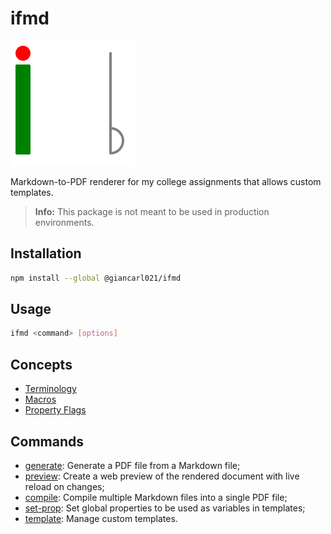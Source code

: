 # ifmd

![](../src/templates/Document/assets/img/favicon.svg)

Markdown-to-PDF renderer for my college assignments that allows custom templates.

> **Info:** This package is not meant to be used in production environments.

## Installation

```bash
npm install --global @giancarl021/ifmd
```

## Usage

```bash
ifmd <command> [options]
```

## Concepts

- [Terminology](docs/concepts/terminology.md)
- [Macros](docs/concepts/macros.md)
- [Property Flags](docs/concepts/property-flags.md)

## Commands
[//]: # (Insert any custom documentation ABOVE this line)
[//]: # (DOCS_START)

* [generate](docs\commands\ifmd-generate.md): Generate a PDF file from a Markdown file;
* [preview](docs\commands\ifmd-preview.md): Create a web preview of the rendered document with live reload on changes;
* [compile](docs\commands\ifmd-compile.md): Compile multiple Markdown files into a single PDF file;
* [set-prop](docs\commands\ifmd-set-prop.md): Set global properties to be used as variables in templates;
* [template](docs\commands\ifmd-template.md): Manage custom templates.

[//]: # (DOCS_END)
[//]: # (Insert any custom documentation BELOW this line)
